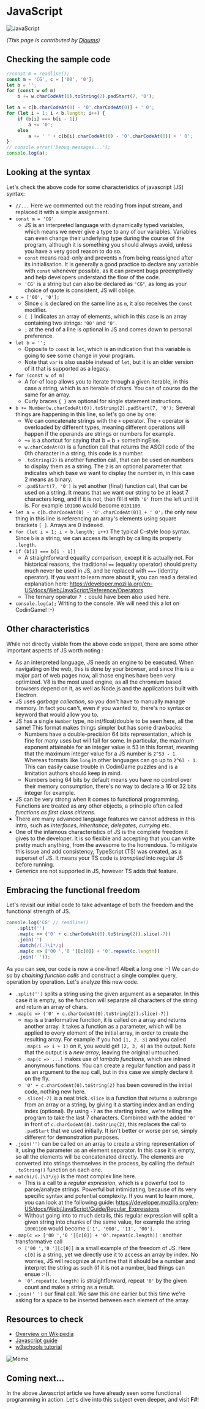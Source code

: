 # JavaScript

![JavaScript](../pic/JavaScript.png)

_(This page is contributed by [Djoums](https://www.codingame.com/profile/f0b5a892e52b5ec167931b7bdf52eb982136521))_

## Checking the sample code

``` javascript runnable
//const m = readline();
const m = 'CG', c = ['00', '0'];
let b = '';
for (const w of m)
    b += w.charCodeAt(0).toString(2).padStart(7, '0');

let a = c[b.charCodeAt(0) - '0'.charCodeAt(0)] + ' 0';
for (let i = 1; i < b.length; i++) {
    if (b[i] === b[i - 1])
        a += '0';
    else
        a += ' ' + c[b[i].charCodeAt(0) - '0'.charCodeAt(0)] + ' 0';
}
// console.error('Debug messages...');
console.log(a);
```

## Looking at the syntax

Let's check the above code for some characteristics of javascript (JS) syntax:

- `//...` Here we commented out the reading from input stream, and replaced it with a simple assignment.
- `const m = 'CG'`
    - JS is an interpreted language with dynamically typed variables, which means we never give a type to any of our variables. Variables can even change their underlying type during the course of the program, although it is something you should always avoid, unless you have a very good reason to do so.
    - `const` means read-only and prevents `m` from being reassigned after its initialisation. It is generally a good practice to declare any variable with `const` whenever possible, as it can prevent bugs preemptively and help developers understand the flow of the code.
    - `'CG'` is a string but can also be declared as `"CG"`, as long as your choice of quote is consistent, JS will oblige.
- `c = ['00', '0'];`
    - Since `c` is declared on the same line as `m`, it also receives the `const` modifier.
    - `[ ]` indicates an array of elements, which in this case is an array containing two strings: `'00'` and `'0'`.
    - `;` at the end of a line is optional in JS and comes down to personal preference.
- `let b = '';`
    - Opposite to `const` is `let`, which is an indication that this variable is going to see some change in your program.
    - Note that `var` is also usable instead of `let`, but it is an older version of it that is supported as a legacy.
- `for (const w of m)`
    - A for-of loop allows you to iterate through a given iterable, in this case a string, which is an iterable of chars. You can of course do the same for an array.
    - Curly braces `{ }` are optional for single statement instructions.
- `b += Number(w.charCodeAt(0)).toString(2).padStart(7, '0');` Several things are happening in this line, so let's go one by one:
    - We can concatenate strings with the `+` operator. The `+` operator is overloaded by different types, meaning different operations will happen if the operands are strings or numbers for example.
    - `+=` is a shortcut for saying that b = b + somethingElse.
    - `w.charCodeAt(0)` is a function call that returns the ASCII code of the 0th character in a string, this code is a number.
    - `.toString(2)` is another function call, that can be used on numbers to display them as a string. The `2` is an optional parameter that indicates which base we want to display the number in, in this case 2 means as binary.
    - `.padStart(7, '0')` is yet another (final) function call, that can be used on a string. It means that we want our string to be at least 7 characters long, and if it is not, then fill it with `'0'` from the left until it is. For example `101100` would become `0101100`.
- `let a = c[b.charCodeAt(0) - '0'.charCodeAt(0)] + ' 0';` the only new thing in this line is referencing an array's elements using square brackets `[ ]`. Arrays are 0 indexed.
- `for (let i = 1; i < b.length; i++)` The typical C-style loop syntax. Since `b` is a string, we can access its length by calling its property `.length`.
- `if (b[i] === b[i - 1])`
    - A straightforward equality comparison, except it is actually not. For historical reasons, the traditional `==` (equality operator) should pretty much never be used in JS, and be replaced with `===` (identity operator). If you want to learn more about it, you can read a detailed explanation here: <https://developer.mozilla.org/en-US/docs/Web/JavaScript/Reference/Operators>
    - The ternary operator `? :` could have been also used here.
- `console.log(a);` Writing to the console. We will need this a lot on CodinGame! :-)

## Other characteristics

While not directly visible from the above code snippet, there are some other important aspects of JS worth noting :

- As an interpreted language, JS needs an engine to be executed. When navigating on the web, this is done by your browser, and since this is a major part of web pages now, all those engines have been very optimized. V8 is the most used engine, as all the chromium based browsers depend on it, as well as Node.js and the applications built with Electron.
- JS uses _garbage collection_, so you don't have to manually manage memory. In fact you can't, even if you wanted to, there's no syntax or keyword that would allow you to.
- JS has a single `Number` type, no int/float/double to be seen here, all the same! This format makes things simpler but has some drawbacks:
    - Numbers have a double-precision 64 bits representation, which is fine for many uses but will fail for some. In particular, the maximum exponent attainable for an integer value is 53 in this format, meaning that the maximum integer value for a JS number is `2^53 - 1`. Whereas formats like `long` in other languages can go up to `2^63 - 1`. This can easily cause trouble in CodinGame puzzles and is a limitation authors should keep in mind.
    - Numbers being 64 bits by default means you have no control over their memory consumption, there's no way to declare a 16 or 32 bits integer for example.
- JS can be very strong when it comes to functional programming. Functions are treated as any other objects, a principle often called _functions as first class citizens_.
- There are many advanced language features we cannot address in this intro, such as _interfaces_, _inheritance_, _delegates_, _currying_ etc.
- One of the infamous characteristics of JS is the complete freedom it gives to the developer. It is so flexible and accepting that you can write pretty much anything, from the awesome to the horrendous. To mitigate this issue and add consistency, TypeScript (TS) was created, as a superset of JS. It means your TS code is _transpiled_ into regular JS before running.
- _Generics_ are not supported in JS, however TS adds that feature.

## Embracing the functional freedom

Let's revisit our initial code to take advantage of both the freedom and the functional strength of JS.

``` javascript runnable
console.log('CG' // readline()
    .split('')
    .map(c => ('0' + c.charCodeAt(0).toString(2)).slice(-7))
    .join('')
    .match(/(.)\1*/g)
    .map(c => ['00 ','0 '][c[0]] + '0'.repeat(c.length))
    .join(' '));
```

As you can see, our code is now a one-liner! Albeit a long one :-)
We can do so by _chaining function calls_ and construct a single complex query, operation by operation. Let's analyze this new code.

- `.split('')` splits a string using the given argument as a separator. In this case it is empty, so the function will separate all characters of the string and return an array of chars.
- `.map(c => ('0' + c.charCodeAt(0).toString(2)).slice(-7))`
    - `map` is a tranformative function, it is called on a array and returns another array. It takes a function as a parameter, which will be applied to every element of the initial array, in order to create the resulting array. For example if you had `[1, 2, 3]` and you called `.map(i => i + 1)` on it, you would get `[2, 3, 4]` as the output. Note that the output is a _new array_, leaving the original untouched.
    - `.map(c => ...)` makes use of _lambda functions_, which are inlined anonymous functions. You can create a regular function and pass it as an argument to the `map` call, but in this case we simply declare it on the fly.
    - `'0' + c.charCodeAt(0).toString(2)` has been covered in the initial code, nothing new here.
    - `.slice(-7)` is a neat trick. `slice` is a function that returns a subrange from an array or a string, by giving it a starting index and an ending index (optional). By using `-7` as the starting index, we're telling the program to take the last 7 characters. Combined with the added `'0'` in front of `c.charCodeAt(0).toString(2)`, this replaces the call to `.padStart` that we used initially. It isn't better or worse per se, simply different for demonstration purposes.
- `.join('')` can be called on an array to create a string representation of it, using the parameter as an element separator. In this case it is empty, so all the elements will be concatenated directly. The elements are converted into strings themselves in the process, by calling the default `.toString()` function on each one.
- `match(/(.)\1*/g)` is the most complex line here.
    - This is a call to a _regular expression_, which is a powerful tool to parse/analyze strings. Powerful but intimidating, because of its very specific syntax and potential complexity. If you want to learn more, you can look at the following guide: <https://developer.mozilla.org/en-US/docs/Web/JavaScript/Guide/Regular_Expressions>
    - Without going into to much details, this regular expression will split a given string into chunks of the same value, for example the string `10001100` would become `['1', '000', '11', '00']`.
- `.map(c => ['00 ','0 '][c[0]] + '0'.repeat(c.length))` : another transformative call
    - `['00 ','0 '][c[0]]` is a small example of the freedom of JS. Here `c[0]` is a string, yet we directly use it to access an array by index. No worries, JS will recognize at runtime that it should be a number and interpret the string as such (if it is not a number, bad things can ensue :-)).
    - `'0'.repeat(c.length)` is straightforward, repeat `'0'` by the given count and make a string as a result.
- `.join(' ')` our final call. We saw this one earlier but this time we're asking for a space to be inserted between each element of the array.

## Resources to check

- [Overview on Wikipedia](https://en.wikipedia.org/wiki/JavaScript)
- [Javascript guide](https://developer.mozilla.org/en-US/docs/Web/JavaScript/Guide)
- [w3schools tutorial](https://www.w3schools.com/js/)

![Meme](../pic/meme_javascript.png)

## Coming next...

In the above Javascript article we have already seen some functional programming in action. Let's dive into this subject even deeper, and visit **F#**!
